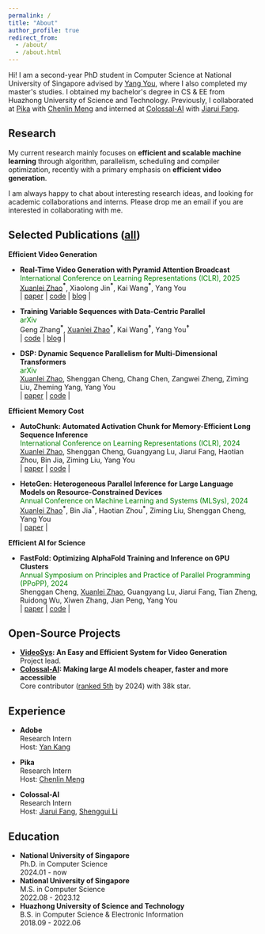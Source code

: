 ```yaml
---
permalink: /
title: "About"
author_profile: true
redirect_from: 
  - /about/
  - /about.html
---
```


Hi! I am a second-year PhD student in Computer Science at National University of Singapore advised by [Yang You](https://www.comp.nus.edu.sg/~youy/), where I also completed my master's studies. I obtained my bachelor's degree in CS & EE from Huazhong University of Science and Technology. Previously, I collaborated at [Pika](https://pika.art/about) with [Chenlin Meng](https://cs.stanford.edu/~chenlin/) and interned at [Colossal-AI](https://github.com/hpcaitech/ColossalAI) with [Jiarui Fang](https://fangjiarui.github.io/).

Research
------

My current research mainly focuses on **efficient and scalable machine learning** through algorithm, parallelism, scheduling and compiler optimization, recently with a primary emphasis on **efficient video generation**. 

I am always happy to chat about interesting research ideas, and looking for academic collaborations and interns. Please drop me an email if you are interested in collaborating with me.


Selected Publications ([all](https://oahzxl.github.io/publications/))
------

**Efficient Video Generation**

* <b>Real-Time Video Generation with Pyramid Attention Broadcast</b> \
  <span style="color:green;">International Conference on Learning Representations (ICLR), 2025</span> \
  <u>Xuanlei Zhao</u><b><sup>\*</sup></b>, Xiaolong Jin<b><sup>\*</sup></b>, Kai Wang<b><sup>*</sup></b>, Yang You \
  | [paper](https://arxiv.org/abs/2408.12588) | [code](https://github.com/NUS-HPC-AI-Lab/VideoSys) | [blog](https://oahzxl.github.io/PAB/) |

* <b>Training Variable Sequences with Data-Centric Parallel</b> \
  <span style="color:green;">arXiv</span> \
  Geng Zhang<b><sup>\*</sup></b>, <u>Xuanlei Zhao</u><b><sup>\*</sup></b>, Kai Wang<b><sup>†</sup></b>, Yang You<b><sup>†</sup></b> \
  | [code](https://github.com/NUS-HPC-AI-Lab/VideoSys) | [blog](https://oahzxl.github.io/DCP/) |

* <b>DSP: Dynamic Sequence Parallelism for Multi-Dimensional Transformers</b> \
  <span style="color:green;">arXiv</span> \
  <u>Xuanlei Zhao</u>, Shenggan Cheng, Chang Chen, Zangwei Zheng, Ziming Liu, Zheming Yang, Yang You \
  | [paper](https://arxiv.org/abs/2403.10266) | [code](https://github.com/NUS-HPC-AI-Lab/VideoSys) |

**Efficient Memory Cost**

* <b>AutoChunk: Automated Activation Chunk for Memory-Efficient Long Sequence Inference</b> \
  <span style="color:green;">International Conference on Learning Representations (ICLR), 2024</span> \
  <u>Xuanlei Zhao</u>, Shenggan Cheng, Guangyang Lu, Jiarui Fang, Haotian Zhou, Bin Jia, Ziming Liu, Yang You \
  | [paper](https://arxiv.org/abs/2401.10652) | [code](https://github.com/hpcaitech/ColossalAI/tree/main/colossalai/autochunk) |

* <b>HeteGen: Heterogeneous Parallel Inference for Large Language Models on Resource-Constrained Devices</b> \
  <span style="color:green;">Annual Conference on Machine Learning and Systems (MLSys), 2024</span> \
  <u>Xuanlei Zhao</u><b><sup>\*</sup></b>, Bin Jia<b><sup>\*</sup></b>, Haotian Zhou<b><sup>\*</sup></b>, Ziming Liu, Shenggan Cheng, Yang You \
  | [paper](https://arxiv.org/abs/2403.01164) |

**Efficient AI for Science**

* <b>FastFold: Optimizing AlphaFold Training and Inference on GPU Clusters</b> \
  <span style="color:green;">Annual Symposium on Principles and Practice of Parallel Programming (PPoPP), 2024</span> \
  Shenggan Cheng, <u>Xuanlei Zhao</u>, Guangyang Lu, Jiarui Fang, Tian Zheng, Ruidong Wu, Xiwen Zhang, Jian Peng, Yang You \
  | [paper](https://dl.acm.org/doi/10.1145/3627535.3638465) | [code](https://github.com/hpcaitech/FastFold) |

Open-Source Projects
------

* **[VideoSys](https://github.com/NUS-HPC-AI-Lab/VideoSys): An Easy and Efficient System for Video Generation** \
  Project lead.
* **[Colossal-AI](https://github.com/hpcaitech/ColossalAI): Making large AI models cheaper, faster and more accessible** \
  Core contributor ([ranked 5th](https://github.com/hpcaitech/ColossalAI/graphs/contributors) by 2024) with 38k star.

Experience
------
* **Adobe** \
  Research Intern \
  Host: [Yan Kang](https://research.adobe.com/person/yan-kang/)

* **Pika** \
  Research Intern \
  Host: [Chenlin Meng](https://cs.stanford.edu/~chenlin/)

* **Colossal-AI** \
  Research Intern \
  Host: [Jiarui Fang](https://fangjiarui.github.io/), [Shenggui Li](https://franklee.xyz/)

Education
------
* **National University of Singapore** \
  Ph.D. in Computer Science \
  2024.01 - now
* **National University of Singapore** \
  M.S. in Computer Science \
  2022.08 - 2023.12
* **Huazhong University of Science and Technology** \
  B.S. in Computer Science & Electronic Information \
  2018.09 - 2022.06